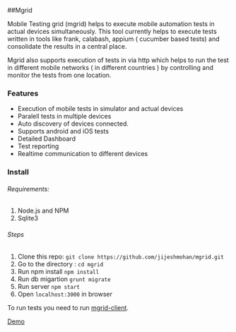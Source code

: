 ##Mgrid

Mobile Testing grid (mgrid) helps to execute mobile automation tests in actual devices simultaneously. This tool currently helps to execute tests written in tools like frank, calabash, appium ( cucumber based tests) and consolidate the results
in a central place.

Mgrid also supports execution of tests in via http which helps to run the test in different mobile networks ( in different countries ) by controlling and monitor the tests from one location.

### Features

* Execution of mobile tests in simulator and actual devices
* Paralell tests in multiple devices
* Auto discovery of devices connected.
* Supports android and iOS tests
* Detailed Dashboard
* Test reporting 
* Realtime communication to different devices

### Install
 
###### Requirements:
 
1. Node.js and NPM
1. Sqlite3


 ###### Steps
 
 1. Clone this repo: `git clone https://github.com/jijeshmohan/mgrid.git`
 2. Go to the directory : `cd mgrid`
 3. Run npm install `npm install`
 4. Run db migartion `grunt migrate`
 5. Run server `npm start` 
 6. Open `localhost:3000` in browser
 
 
 To run tests you need to run [mgrid-client](https://github.com/jijeshmohan/mgrid-client).

 [Demo](http://mgrid-mgrid.rhcloud.com/)